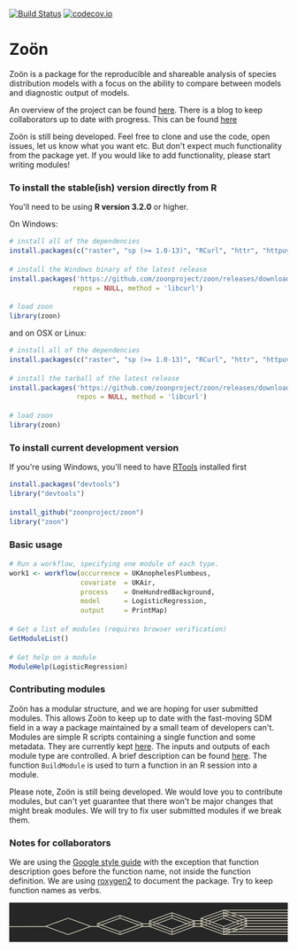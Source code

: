 [![Build Status](https://travis-ci.org/zoonproject/zoon.svg)](https://travis-ci.org/zoonproject/zoon)
[![codecov.io](https://codecov.io/github/zoonproject/zoon/coverage.svg?branch=master)](https://codecov.io/github/zoonproject/zoon?branch=master)

# Zoön

Zoön is a package for the reproducible and shareable analysis of species distribution models with a focus on the ability to compare between models and diagnostic output of models.

An overview of the project can be found [here](http://www.2020science.net/research/species-distribution-modelling).
There is a blog to keep collaborators up to date with progress. This can be found [here](http://zoonproject.wordpress.com)

Zoön is still being developed. Feel free to clone and use the code, open issues, let us know what you want etc. But don't expect much functionality from the package yet. If you would like to add functionality, please start writing modules!

### To install the stable(ish) version directly from R

You'll need to be using **R version 3.2.0** or higher.

On Windows:

```r
# install all of the dependencies
install.packages(c("raster", "sp (>= 1.0-13)", "RCurl", "httr", "httpuv", "dismo"))

# install the Windows binary of the latest release
install.packages('https://github.com/zoonproject/zoon/releases/download/0.3.2/zoon_0.3.2.zip',
                repos = NULL, method = 'libcurl')

# load zoon
library(zoon)
```

and on OSX or Linux:

```r
# install all of the dependencies
install.packages(c("raster", "sp (>= 1.0-13)", "RCurl", "httr", "httpuv", "dismo"))

# install the tarball of the latest release
install.packages('https://github.com/zoonproject/zoon/releases/download/0.3.2/zoon_0.3.2.tar.gz',
                 repos = NULL, method = 'libcurl')

# load zoon
library(zoon)
```


### To install current development version

If you're using Windows, you'll need to have [RTools](https://cran.r-project.org/bin/windows/Rtools/) installed first

```r
install.packages("devtools")
library("devtools")

install_github("zoonproject/zoon")
library("zoon")
```

### Basic usage

```r
# Run a workflow, specifying one module of each type.
work1 <- workflow(occurrence = UKAnophelesPlumbeus,
                  covariate  = UKAir,
                  process    = OneHundredBackground,
                  model      = LogisticRegression,
                  output     = PrintMap)

# Get a list of modules (requires browser verification)
GetModuleList()

# Get help on a module
ModuleHelp(LogisticRegression)
```


### Contributing modules

Zoön has a modular structure, and we are hoping for user submitted modules. This allows Zoön to keep up to date with the fast-moving SDM field in a way a package maintained by a small team of developers can't. Modules are simple R scripts containing a single function and some metadata. They are currently kept [here](https://github.com/zoonproject/modules). The inputs and outputs of each module type are controlled. A brief description can be found [here](https://github.com/zoonproject/zoon/blob/master/vignettes/Module_IO_for_devs.Rmd). The function `BuildModule` is used to turn a function in an R session into a module. 

Please note, Zoön is still being developed. We would love you to contribute modules, but can't yet guarantee that there won't be major changes that might break modules. We will try to fix user submitted modules if we break them. 


### Notes for collaborators

We are using the [Google style guide](https://google-styleguide.googlecode.com/svn/trunk/Rguide.xml) with the exception that function description goes before the function name, not inside the function definition. We are using [roxygen2](http://cran.r-project.org/web/packages/roxygen2/vignettes/roxygen2.html) to document the package. Try to keep function names as verbs.


![Zoon banner](https://github.com/zoonproject/blog/blob/master/zoon.jpg)

